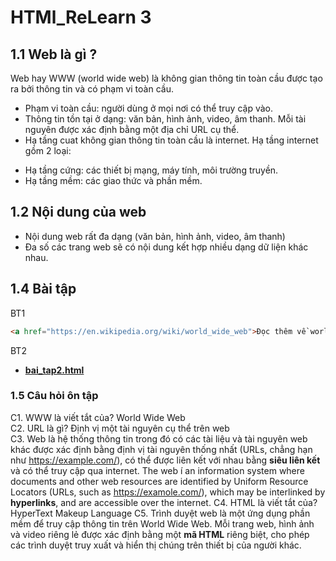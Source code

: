 # HTMl_ReLearn 3
## 1.1 Web là gì ?
Web hay WWW (world wide web) là không gian thông tin toàn cầu được tạo ra bởi thông tin và có phạm vi toàn cầu.<br>
- Phạm vi toàn cầu: người dùng ở mọi nơi có thể truy cập vào.<br>
- Thông tin tồn tại ở dạng: văn bản, hình ảnh, video, âm thanh. Mỗi tài nguyên được xác định bằng một địa chỉ URL cụ thể.<br>
- Hạ tầng cuat không gian thông tin toàn cầu là internet. Hạ tầng internet gồm 2 loại:<br>
+ Hạ tầng cứng: các thiết bị mạng, máy tính, môi trường truyền.<br>
+ Hạ tầng mềm: các giao thức và phần mềm.<br>
## 1.2 Nội dung của web
- Nội dung web rất đa dạng (văn bản, hình ảnh, video, âm thanh)<br>
- Đa số các trang web sẽ có nội dung kết hợp nhiều dạng dữ liện khác nhau.<br>
## 1.4 Bài tập
BT1
```html
<a href="https://en.wikipedia.org/wiki/world_wide_web">Đọc thêm về world wide web trên wikipedia</a>
```
BT2
* [**bai_tap2.html**](https://dopaemon.github.io/HTML_ReLearn/bai_tap2.html)

### 1.5 Câu hỏi ôn tập
C1. WWW là viết tắt của? World Wide Web<br>
C2. URL là gì? Định vị một tài nguyên cụ thể trên web<br>
C3. Web là hệ thống thông tin trong đó có các tài liệu và tài nguyên web khác được xác định bằng định vị tài nguyên thống nhất (URLs, chẳng hạn như https://example.com/), có thể được liên kết với nhau bằng <b>siêu liên kết</b> và có thể truy cập qua internet.
The web í an information system where documents and other web resources are identified by Uniform Resource Locators (URLs, such as https://examole.com/), which may be interlinked by <b>hyperlinks</b>, and are accessible over the internet.
C4. HTML là viết tắt của? HyperText Makeup Language
C5. Trình duyệt web là một ứng dụng phần mềm để truy cập thông tin trên World Wide Web. Mỗi trang web, hình ảnh và video riêng lẻ được xác định bằng một <b>mã HTML</b> riêng biệt, cho phép các trình duyệt truy xuất và hiển thị chúng trên thiết bị của người khác.
